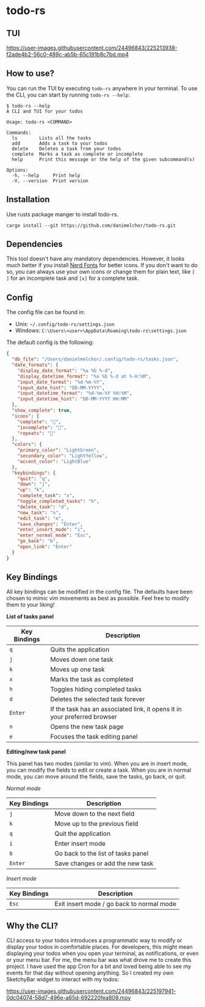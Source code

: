 # todo-rs

## TUI

https://user-images.githubusercontent.com/24496843/225213938-f2ade4b2-56c0-489c-ab5b-65c191b8c7bd.mp4

## How to use?

You can run the TUI by executing `todo-rs` anywhere in your terminal. To use the CLI, you can start by running `todo-rs --help`:

```
$ todo-rs --help
A CLI and TUI for your todos

Usage: todo-rs <COMMAND>

Commands:
  ls        Lists all the tasks
  add       Adds a task to your todos
  delete    Deletes a task from your todos
  complete  Marks a task as complete or incomplete
  help      Print this message or the help of the given subcommand(s)

Options:
  -h, --help     Print help
  -V, --version  Print version
```

## Installation

Use rusts package manger to install todo-rs.

```
cargo install --git https://github.com/danimelchor/todo-rs.git
```

## Dependencies

This tool doesn't have any mandatory dependencies. However, it looks much better if you install [Nerd Fonts](https://www.nerdfonts.com/) for better icons. If you don't want to do so, you can always use your own icons or change them for plain text, like `[ ]` for an incomplete task and `[x]` for a complete task.

## Config

The config file can be found in:
- Unix: `~/.config/todo-rs/settings.json`
- Windows: `C:\Users\<user>\AppData\Roaming\todo-rs\settings.json`

The default config is the following:

```json
{
  "db_file": "/Users/danielmelchor/.config/todo-rs/tasks.json",
  "date_formats": {
    "display_date_format": "%a %b %-d",
    "display_datetime_format": "%a %b %-d at %-H:%M",
    "input_date_format": "%d-%m-%Y",
    "input_date_hint": "DD-MM-YYYY",
    "input_datetime_format": "%d-%m-%Y %H:%M",
    "input_datetime_hint": "DD-MM-YYYY HH:MM"
  },
  "show_complete": true,
  "icons": {
    "complete": "󰄴",
    "incomplete": "󰝦",
    "repeats": ""
  },
  "colors": {
    "primary_color": "LightGreen",
    "secondary_color": "LightYellow",
    "accent_color": "LightBlue"
  },
  "keybindings": {
    "quit": "q",
    "down": "j",
    "up": "k",
    "complete_task": "x",
    "toggle_completed_tasks": "h",
    "delete_task": "d",
    "new_task": "n",
    "edit_task": "e",
    "save_changes": "Enter",
    "enter_insert_mode": "i",
    "enter_normal_mode": "Esc",
    "go_back": "b",
    "open_link": "Enter"
  }
}
```

## Key Bindings

All key bindings can be modified in the config file. The defaults have been chosen to mimic vim movements as best as possible. Feel free to modify them to your liking!

**List of tasks panel**

| Key Bindings | Description |
| -------- | ---------- | 
| `q` | Quits the application | 
| `j` | Moves down one task |
| `k` | Moves up one task |
| `x` | Marks the task as completed | 
| `h` | Toggles hiding completed tasks |
| `d` | Deletes the selected task forever|
| `Enter` | If the task has an associated link, it opens it in your preferred browser |
| `n` | Opens the new task page |
| `e` | Focuses the task editing panel |

**Editing/new task panel**

This panel has two modes (similar to vim). When you are in insert mode, you can modify the fields to edit or create a task. When you are in normal mode, you can move around the fields, save the tasks, go back, or quit.

*Normal mode*

| Key Bindings | Description |
| -------- | ---------- |
| `j` | Move down to the next field |
| `k` | Move up to the previous field |
| `q` | Quit the application |
| `i` | Enter insert mode |
| `b` | Go back to the list of tasks panel |
| `Enter` | Save changes or add the new task |

*Insert mode*

| Key Bindings | Description |
| -------- | ---------- |
| `Esc` | Exit insert mode / go back to normal mode |

## Why the CLI?

CLI access to your todos introduces a programmatic way to modify or display your todos in comfortable places. For developers, this might mean displaying your todos when you open your terminal, as notifications, or even or your menu bar. For me, the menu bar was what drove me to create this project. I have used the app Cron for a bit and loved being able to see my events for that day without opening anything. So I created my own SketchyBar widget to interact with my todos:

https://user-images.githubusercontent.com/24496843/225197941-0dc04074-58d7-496e-a65d-692220fea809.mov

